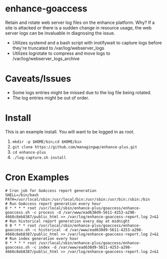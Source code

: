 # enhance-goaccess
Retain and rotate web server log files on the enhance platform. Why? If a site is attacked or there is a sudden change in resource usage, the web server logs can be invaluable in diagnosing the issue.

* Utilizes systemd and a bash script with inotifywait to capture logs before they're truncated to /var/log/webserver_logs
* Utilizes logrotate to compress and move logs to /var/log/webserver_logs_archive

# Caveats/Issues
* Some logs entries might be missed due to the log file being rotated.
* The log entries might be out of order.

# Install
This is an example install. You will want to be logged in as root.
1. `mkdir -p $HOME/bin;cd $HOME/bin`
2. `git clone https://github.com/managingwp/enhance-plus.git`
3. `cd enhance-plus`
4. `./log-capture.sh install`

# Cron Examples
```
# Cron job for GoAccess report generation
SHELL=/bin/bash
PATH=/usr/local/sbin:/usr/local/bin:/usr/sbin:/usr/bin:/sbin:/bin
# Run GoAccess report generation every hour
0 * * * * root /usr/local/sbin/enhance-plus/goaccess/enhance-goaccess.sh -c process -d /var/www/ead638d9-5611-4253-a298-4668c8eb8387/public_html >> /var/log/enhance-goaccess-report.log 2>&1
# Run historical report generation every day at midnight
0 0 * * * root /usr/local/sbin/enhance-plus/goaccess/enhance-goaccess.sh -c historical -d /var/www/ead638d9-5611-4253-a298-4668c8eb8387/public_html >> /var/log/enhance-goaccess-report.log 2>&1
# Run index generation every hour
0 * * * * root /usr/local/sbin/enhance-plus/goaccess/enhance-goaccess.sh -c index -d /var/www/ead638d9-5611-4253-a298-4668c8eb8387/public_html >> /var/log/enhance-goaccess-report.log 2>&1
```